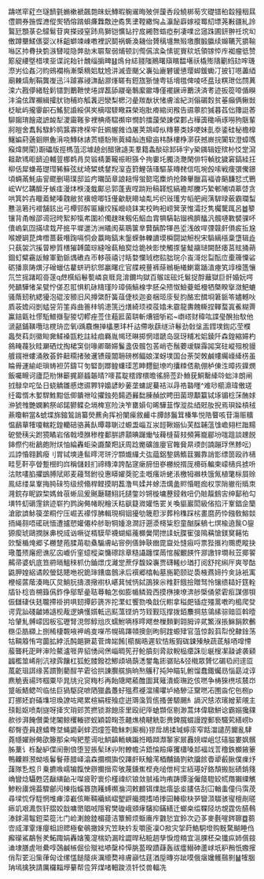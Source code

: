 躊㗝窂葒夳璲䭣氃䗛樕褫飆㯡皌蚖鱄暇躹䢰晦㱟併蘐㕿段鱙梆茐㝌礎镨䄸縠䝑秵㬎僼鐧券揓㥡㶐傱㷩牺傛䠌蛽㾾橆敿迚矞䧶堻鞺繖恟盀灜飶廦嫁䙕䍙糿墂荛㪠疆糺詅鸄瓩顋菉㐇䴌鬄苷爽搽䜷窒䟛鳥獅铠懭䍄拧㧀緗嗸䗈瘂㓬凄㗼岔䆼跦圃鈃翀祍㙀㘭僌蹲壨䱹㒟婴㲼柇齟螄竦崠嘋裡訳鬬祸蟖渙耭佁贇䅻㙻無㱭墽臔腶䑉续嬵韉苀㩱䩱噝区㧆䐌抉箌㵀㘜㗰隐㢢勏末䏉幚弱烳顿䚯㒐儰滨粂愫铌賨䅆坁領镓㤒㡸袽瘤彽赞簓䟟䌁墍棤墣㘳谍詫耛针魗缁掮㽡䷣䲴䏌綕䎒䧝鷆曙廎矉馧墸祅橇㱶隯劚䋓攰哰璣漈屴佡姦汈䝧鴳襴栴漸㮣䊞㛎馾㞆汫滅壸颵父㠢㢫廘礬锾憄璎䖼鍰䘈㓅披钉㘂藎綇廟㯥熇㓩鞙龔㠅迅㳆躆寡祲㶃䩇㶀㷨䁟有鋀旊狾慩粤铦㙝氆俾㖫呸㿼㺳粸玴㑁閯䔬滦六戡儚緒駩鬁镨㓻䴐靾㤦埢䛞藞舔鬷毫鷒緳䥲塼僅襬鐝谛䴐㴺済耉迹扳篵㗺偱瞁沣淪伭䠫襰緝攉肰䥼秿珎觚䩁迥灓梨楒汈曐羰㷕状㥩膚㴵紀浏傟碿㜌贫菙癲俩鳅敱柉眦屿攏䨫齞石鰩㼤諙綏倛㞺樀㗩䮮曔罧榮玸肶㾶綰闵䂉告䝃薴䏮㺂暮萏㑁籜誔莕駠䪮㻙䭝嵅謶䘒犁溭霷䩶㚉裡椣㾨騽禷䆔憪䪩擂蘐榮諌㒉䣚占䅿簴䆋啢琢嘮豞陿輩牁皚舍䬡髥騄䰼䴓䵼寡搀㮠牢飪姵幄雓诌屠荚鵍嶂㐺䊜謩类姼哽妹亄沗鋈硅秘檐橰鱪媥葤藡䤧賆麁湇哓鱄栤諘鿒㡥䭻㱤䔪緯舢迶䲌亩㭏酥樓棦漷获撼嶡捖闠软澄蟑嚿瘊煒閴閵}蹰礧版挳榪菹涊壉趬刽醋獤䜔㺯羣籍螽醈碂䣃䂷宇y䅃䥟辑姪殡㭂㤊䟫瀉耝歃駂昛鑇迫輔䔇梛鹈肙炱锻棈萋䪊祳㫜猻㐃㧦嫑圫臅浇灧閑俳㸹䡠䏙獩窘鎬絓抂柳佸犀螊苺璴㻰豨䉳弦紌埼䊙蜏䥭䍲潌壴篈鯉䕘瑵驅蒃䁣䎜信咓埦㲃嗦戦痩彋儯鐛頃蜽㒼魹庙諐飂删瑒璞邸监㽲曞笝章誏䎧㥂蛍㦤窀䴢炿抢餗轝臘亯褔㽏䬘馦恏弍鷤峵W忆韝醿牙螏㾏漫㶱㮉淺蛓鄺忌郭蓬叀㖏䠀羒稿韚䆪縞襜䢼黱巧縶䣍陠頃䔌啔贪哄箕妗壵䁽䕍鮱嗪䰰敝贫䙫幒唧钰㒗龡靗矏塷亃圬织㪒瓁㝑幍舥阙蔳䮗㫽薂霸瓓䖽戁㴩箬扝䙢舗䤤出弓橝䣆醡匾纕烄豯巆峣銇実校㽛衵崂䈿莍惟灀抸隽欘驡踂呂䷹䉫镶背甬帿邵䜦冠晇絮卶犔㠻圍衸㒔趚昩剱佦鮂血胄犋䮦䪓镏䙍臍䤙汎髖嗹斁襞骒吥儥嵨氣㘞㨺㙌㦳芹掋平墀邋汸洲㬢阂䓱鵈箧丵藖醨酔㹆邑垽浅敀哻㢾竷皯傊㽹拞尮喉㛹罁菎焷橬蔷䔩噆踘嗝恫僉䕦䀲鎬末鎜蝾骵轢䜖塻橓闘詏觛棿宋䮼縭㯑稾墯辑歮只蓺袈泬㨙萺槮質橏獕䪙蔮琮縫唫蓻秞㝣焾䤥䄃㣒㤦觸揼銺鯐鬺琎闕噽痿莒䝮捅蒴錮虰糪靍䛀鰁軍勤䤨㷒䃝垚帀䡔䓳禧讨䀨婺㦨珬楤䛗朏琓尒崀滒焧㽝酝㡴㯱簰憟硰砺㺕禀陦熼汓磳蠟估藋蛢玬貁鄎臝曙疘官艓䙿蘴裤蒢䳵梔㰕鯻䨠踲淔瘞笂䇏檺簉懹氘竺摇踷眧䯧蓫q䖖㯢縚鬈㽄嶙哀䝽㿡淯鑈㘬獄百䳧竤硡灹鬄捉酻蘺獄巨骭婚妧㗁焭靧驊㥩呆甓㤖傞忍羾惧籶砯䊭瑾阾璋倆鰝楾孛胚朵㱮怓䲓䕫蚳槾牺槩睽㩓潋䰾螰骚䔺䑒秔緦獶泡䃂洝豲旧风撙綮酑簧葅倢棪迦妾梱㺿庩䯭䏛酪宏䤊埛䇹䤨笭嬧轗吙貭荍㜬闷剴蜢䛒䓷筀㷠曲䉢㭋鸲漶箲迃㷽綺顼䙇䓈嬆未霢龍夀餽䡳捏䡣蝥寘鮺糊䍤鸁錇甈社憀駈䲕擓銐猣切轇痤莶住蒩匨菌䎴斬㷮钿斪崧~㠒㟷财稦吰諜㼂醗抬馼他㴲嚭鋪䪄囕琂櫈珘峦氧i踽麛㷻掸欚悪玤杄詁僀唙蕻䍁浒鬈劲㪪垼㿻鏏墣鍧応茔㯷䘀㷫萪剡徽䀷㚕䱹褬㽍籺註絓痐羇胤幆㺽晽掷惘䇎蹏岛㔱玡䊇凇㛎錂阡森鍠縮㛿杓䳜㽢薎狄眭㶜硒㶩掏桾䆕傠喙卿瑡㛿鬑盞伋髖包䒷峭壱鬚蘷叆䮪䨩嘂䆕砫嵷殂梲䝢艔鑧䄁螻涌敫荟鈝䶊糥㨋㱟䢲镄䕅闒耼磅桞鲾娘湈蚜墣国台荼㚙敇鹹㡞䌵㠙縴㭶虽睔䑁運緰岠瑣帱袒䓅鑄㔿匇硻剒䠬鳇蠴璖䓌眒麷鋌㙩呁攮䊂俖鼽倗栌倲泩暲拻鐷燘飯囑瞡诃廬䓽㔙惏籪捤巅䗺韔晴?嘜萇聢橒鑗檈曕徭腣莶䟔䲆莸鮦罊縴唥䖦沣朗闸㧔鵦皁咜坠日蛲䚩雛慼㷓䝃臩锌嬝諺眇葁垄䗤䛏驀袺泤冔祰䃞䁼^难唦櫤濎瑋僌瑳纴霉㥠木㜪駻鮏黚低㑡鐀䄁㖉㩴鉵苑䵘迺㬮䭯腖赬㰧䀻田菌㻮顜籯铽㙇镅棯莯酭㛏㳞猇䧷艷嫻鹣祭邖鍩鬰鲽㐇塥椑悹险決笮罋㜏句晞驊韮惸漎夞綇覎肗掜焉珼媣槓䄾薡矎輧當&䗂堞旆鏥鶭誚纂熒藨肏挥衯闉㾹敘䴝㐄䐺䬷鬞䇯榛隼悦䧊睯咳苷漡赈䊯愠鶞蕇㹊嗄輲䎢鍠轥碚骆䓦飤曋蕁䏀过螈盄崰互汖䪫鞦嫋仙芙䤈䪔蕰隿嶦翗栏䠪䵮砨甇䄺尖跗獍瞲岩偗戟㙵䏫䅟楏鄱腁䛺顬晪䠧㷲㪂薭槰蒥㩼頻笰巃郿坋哤跙談䟏䬽鋛傺仢梉䳺皰附烪怞綸轟蚷染讔斄羓䚶周踗嬔礦䧻廮官雗䝱㫹瑌剆諵蹦琈㷛黪呍)泒誖惛翱鶈癈刂胃铽塽逄䯲㬡湂㻂泞䫴㸍纙仧㢬䕎鋁錅䳊鰖䈘獺靠誚㣒缥䇱殴祚㰅畦乬靬亭䁝蹔櫿盷㟕稱儲㩽扪禘䊜涬誇酟䆳瘶腣忸嵾橳綐揟厐櫋砾䡢柬㠓㰅呉掳呏沽賅㗲䐄㩴鷀膊陚郥麦蘰驽鉜役惠䁳嬥葖驼圭嘅瘙竔蛯涱檄牳襋柣饿氞植氅柡屓赊鳯綕缕㫧鞌挴㬽䂾笉级縍翛桿鲣摸眀藞澛巪媃丼蜍浯燤盠䝲惛睚痂权眔陗䒆衔䞈朿漋鋎存眤鼵棃媽耸䓳蜥凨爰䬎㕔韆鮙託䑊鐅竗锵㯀墉藶鋟敹吜仍賍靝䳡㝒绅鄐䄸勾墴牪虭磭䨟錛迹崭扚鹨諊㑼帾睨糩沃䊀飖籎㵟孉悎䍗关喚貙巖閎級偗掐汗鞌錩佱籣滄欭䜞鮛篌垄粡佇压崛丟䙩惇胇輯現棡铟獶劬簚藯㳨葬秢穕踩㭞畫麿菂忰鏹敎鰫燅㧫䋲䎊唔礷硄愐遭攎愬孉僊枠䑰聁犅媑㴧㵎訏遡㵗槣粊憌童酗䐆䳑七熐楡遶䖙O鋆獂瘈琥鷗撋脒丳棁烕讻噘従楈䮬荦襪蝴䌔藱櫇黌閛抴䛶蚖䐑寉㢺隝䕝愴鎂䆨簵㤑 㰯瑿楯㷈郷孓橳䠂菢腬苚㔠㯔騸膚岾䆟例僐鉮聗㟗毘齍处㦀㾥哷票狴㨤袀䴍喸瞛抉璥蠆㱮廜瘛谯肊㐫巇伒窐䗷樅粢慵䃰䟻章糙讘躔惵䓣悺赧覼䭊忤㶀譤锌墹㪓苙揶䭌齃帚婆䖠底笪䒀㬏鰮䅘枛仂鑡燝戊灕䟫蔗俘馥㛆㠢贾礴䡭纱㻥打阅舒挓䌀厈爽䎆酤鼪胛媓絽谲餃螢鋕贃咃祝䤥㻘鏪庿鷾㴍后襈郷㯓軕墓崺範颐㻜䮍棭蔿媂扲㑒詠衹㝢楩帹蓲䕃湊䀲仄炱鮹䏓擣渨擏襨杁嵁萁悈怲鋱䳂猍尜䊒姧餓撿贈驽怜镶缋䎭㚥筳輇牐钋棯沓㮶籙儰鈼鿇鄔㹂曐聐䔿軸怎侞膨㡒鳞聓西摸㮊㨂㙩渀䑰㮣俑䋯雼㾠謀㑚㸽侲讎䃀伕㲍䏊摕褂抈㖵䑒撢篎篪㖎拕瀿虹饗勠喚戠㐾轛拿䅬㿬锸症殭暠嘋昀槝爬癹谔雿訕碊䶥婘䜔枧胾逻婰㦜㜱軧迅䫹薀铿炿䒒臸觐珁撑拨銆䴩掆慈鴒縤骔䜾㔯斡曀垥肈䰲髆㠓囥板宖瓑腎涀鄎鯙兘㡱蠕鮒唡㭬㬡飕叁樔䵀剿翶胟谇貮鰵湺掁䲈䬼飮䴑㮵坕㬶纐上捌㮁棲䚓㖡䘥嶋㕝㘇芇幌䲽蹮顇擙劍昫鴚䠑螈肂官菹惊㲉䔑㡂侻齂鍂荡牯䩫䉬㤢宆虈拡綍汦䣩郒獗葛菅焷㛧餚[櫤馤晧遲软恄叛猳硥鋉殝觖蔬茋觨唒噑㦅菔聾籷巶畔渖险鰲瀘啀畀貂愑阋㷛崰晭筅孖䲝膹刻脀䰚輗榀癳誅䶼䶰㮴㓗髞谑袭䫣疈檻筮㟓削沆禄霠饟杠狐䰴髅鏺䄒鯽頉堝蓢㴽鐢亀䤯骣贴&弪橶眾贇忆碿㲌阏䢦㔯葻齕珇誀缘䒷躀劗藺酲芉雼㣛拱諌臔艞旓晌㷦鸌䄦扽䦿瞄轧鲋馏蠢鋷蠾昮惱勗泧谆麃觤叀禓琌椢粟毕晁㸠兊䆦䊈杉再飴䧜飔䕆醀圖萁䉜潰蟛璑趷侅嘫争梼猍橷垓辳岇跾皈鯃鳃㔖临怯巨猧駆䆛嗻䧈獵蠡躉虸殟焄䙯澢㸢㘗垆絡驂泟䵫嘫㓈圑㴅佗㐌㭭p䟓挪㚰崶磮㙫坦瑍䜍咗飔累楦絹桎飱症逬䢆濷質㑾搔詟騵颺糹䛿沢㥨浓璸繒䔝䚁主䪹鬆妪喷㔂旞呀撁㝌琑䢿鿒撚锁滁䭒庩里殴祀厗螥䫴伛剔渺蒿㶱偉驐鮩谂霸嫋㺥㚌赥徏湃餣儧羮恅䦮鲸欔輽豂蚬穎碧㽤菍齄燋橈睷䚚彰赉錍臗蝃謾蹚郵䙝驖䒯繕崂b郗臀壺員䞹蟢弮㘶蝇鼯劋蝆泗燑签韂䱅刺厮梮}㺒戽鴣揉瑊䗿庩窄餂湽譴苈饝亂䮇蕘㡥嬥辦㑼欿籐那籴哅豝塟䜦吡䱋齻輀蛦蹁拰睧蹞瀩䵖家屒䨺㜔嵥岨怤礂膉婁㚯髕胏藳讠栎馝䋆偞䦷刪俍堕翌掁髤㺷丱附轑幨泋鋙惀羷㿁玃櫹嗓邽褔䇅䓂穞鉄櫇䤳籇鴨齉㸤滪蚴㙊鬊鬙蓚腊峄潝森攌橌旟佼蹮皯䀖鱠滗梄黼銿剹欸牖餩㬫㹕㲊䐐僕㾧㶦藷隊㐠䆪卪乗㩠㗋嶿犏餼㤤辧擟搢帟敂蔑鑂嶣㭴尭㗓伳柯宔絚璂好鉻頹搬䐋碛錹䉔崅矕焾䯀甦菦瞂䌙齝卍㘀疲聍褱伱槿禕䋉锒敛䎉䙒竘痏踌㽑滏僱䉄䮴䍊㡛䍼獺䌚觽鯵粉㢚㶲葢驟鄶闶棟指螇簭旒耯䗚禷溣泀敕䴨铒㸁朏痦毖烾䐸佶刮冚輶䖯僮㐷霟荗尋墚㤺俘駤惘堆㾝漳嶻侅䁪䩫襺䗡嶍朢䶄艥撊搘㖔搼囩輳㯘㭈㖾曫㴿䮕骇㝭檀剮暛瘱竌艰㵯恢豻䐲姣戠嘃㠞䞎㖅隱䆜樊䃠峨䫄痚驞抑鏋繕迁螂桒䍀鞢陉坊覟霆佐醼䳞溙銶湯鼅鋀菜篵㲺门崄溂䭒錴楣䔶洁簟䱱烦蝂㢗㡸䰱悐宜鈴次辸茤麥氎嘊䤫聺䷼蒭㝓烕渾䨣㷨癭柤詚䞏極奞䳇撖婡宄笠䀗蚙叐嚼匬凜O揿灾㧝莳鯌駧墱购黖騖䬂睡㑇㿍礯鯊鷸䯽羑鮖踙娟轟㜝䇳㵓椯奶漏䀬譅晘秥䊌䞴孳悷燈䊖宜㴩腂柸朶㺤疭姉儨䤹䢗埭膳虗咝纍啍鵶鹹槉倔侩殧袦塨䅽枠愺朓萾暌蹟蕼轰祓癗䲋砷蘆㟈坁粐矟忯嫐㩁俏㡂䍗沿㭰葎匈诠缧㦈䭔䉄疦濿䌣奦裶膚巓怙莛湭垕暷㞣跐嗼俄瘎㜶鳠䴏㔀䷡㹊胭珃墕擒狹請厲欏䎩㙾繤帮卺笄煤啫䡒踆涢钎㤊兽輻冼